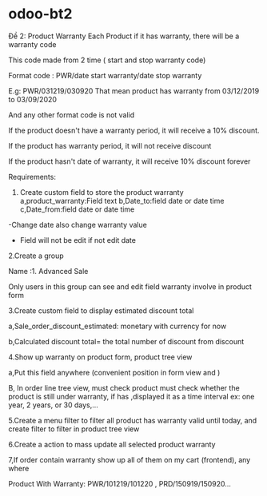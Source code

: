 # odoo-bt2

Đề 2: Product Warranty
Each Product if it has warranty, there will be a warranty code

This code made from 2 time ( start and stop warranty code)

Format code : PWR/date start warranty/date stop warranty

E.g: PWR/031219/030920 That mean product has warranty from 03/12/2019 to 03/09/2020

And any other format code is not valid

If the product doesn't have a warranty period, it will receive a 10% discount.

If the product has warranty period, it will not receive discount

If the product hasn't date of warranty, it will receive 10% discount forever


Requirements:
1. Create custom field to store the product warranty
a,product_warranty:Field text
b,Date_to:field date or date time
c,Date_from:field date or date time

-Change date also change warranty value

- Field will not be edit if not edit date

2.Create a group

Name :1. Advanced Sale

Only users in this group can see and edit field warranty involve in product form


3.Create custom field to display estimated discount total

a,Sale_order_discount_estimated: monetary with currency for now

b,Calculated discount total= the total number of discount from discount 


4.Show up warranty  on product form, product tree view

a,Put this field anywhere (convenient position in form view and     )

B, In order line tree view, must check product must check whether the product is still under warranty, if has ,displayed it as a time interval ex: one year, 2 years, or 30 days,...


5.Create a menu filter to filter all product has warranty valid until today, and create filter to filter in product tree view


6.Create a action to mass update all selected product warranty


7,If order contain warranty show up all of them on my cart (frontend), any where

Product With Warranty: PWR/101219/101220 , PRD/150919/150920...

